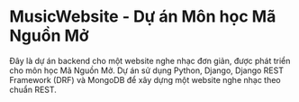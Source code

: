 # MusicWebsite - Dự án Môn học Mã Nguồn Mở

Đây là dự án backend cho một website nghe nhạc đơn giản, được phát triển cho môn học Mã Nguồn Mở. Dự án sử dụng Python, Django, Django REST Framework (DRF) và MongoDB để xây dựng một website nghe nhạc theo chuẩn REST.
